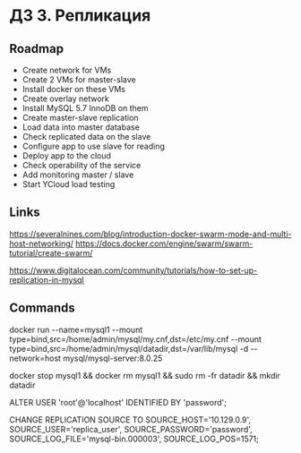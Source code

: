 # ДЗ 3. Репликация

## Roadmap

- Create network for VMs
- Create 2 VMs for master-slave
- Install docker on these VMs
- Create overlay network
- Install MySQL 5.7 InnoDB on them
- Create master-slave replication
- Load data into master database
- Check replicated data on the slave
- Configure app to use slave for reading
- Deploy app to the cloud
- Check operability of the service
- Add monitoring master / slave
- Start YCloud load testing

## Links

https://severalnines.com/blog/introduction-docker-swarm-mode-and-multi-host-networking/
https://docs.docker.com/engine/swarm/swarm-tutorial/create-swarm/

https://www.digitalocean.com/community/tutorials/how-to-set-up-replication-in-mysql

## Commands

docker run --name=mysql1 --mount type=bind,src=/home/admin/mysql/my.cnf,dst=/etc/my.cnf --mount type=bind,src=/home/admin/mysql/datadir,dst=/var/lib/mysql -d --network=host mysql/mysql-server:8.0.25

docker stop mysql1 && docker rm mysql1 && sudo rm -fr datadir && mkdir datadir

ALTER USER 'root'@'localhost' IDENTIFIED BY 'password';

CHANGE REPLICATION SOURCE TO
SOURCE_HOST='10.129.0.9',
SOURCE_USER='replica_user',
SOURCE_PASSWORD='password',
SOURCE_LOG_FILE='mysql-bin.000003',
SOURCE_LOG_POS=1571;


